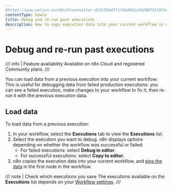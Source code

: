 ```yaml
---
#https://www.notion.so/n8n/Frontmatter-432c2b8dff1f43d4b1c8d20075510fe4
contentType: howto
title: Debug and re-run past executions
description: How to copy execution data into your current workflow in order to debug previous executions.
---
```


# Debug and re-run past executions

/// info | Feature availability
Available on n8n Cloud and registered Community plans.
///

You can load data from a previous execution into your current workflow. This is useful for debugging data from failed production executions: you can see a failed execution, make changes to your workflow to fix it, then re-run it with the previous execution data.

## Load data

To load data from a previous execution:

1. In your workflow, select the **Executions** tab to view the **Executions** list.
1. Select the execution you want to debug. n8n displays options depending on whether the workflow was successful or failed:
	* For failed executions: select **Debug in editor**.
	* For successful executions: select **Copy to editor**.
1. n8n copies the execution data into your current workflow, and [pins the data](/data/data-pinning.md) in the first node in the workflow.

/// note | Check which executions you save
The executions available on the **Executions** list depends on your [Workflow settings](/workflows/settings.md).
///
